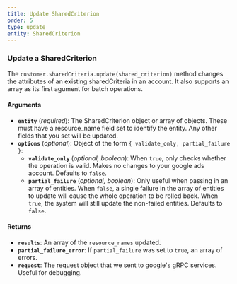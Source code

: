```yaml
---
title: Update SharedCriterion
order: 5
type: update
entity: SharedCriterion
---
```


### Update a SharedCriterion

The `customer.sharedCriteria.update(shared_criterion)` method changes the attributes of an existing sharedCriteria in an account. It also supports an array as its first agument for batch operations.

#### Arguments

- **`entity`** (_required_): The SharedCriterion object or array of objects. These must have a resource_name field set to identify the entity. Any other fields that you set will be updated.
- **`options`** (_optional_): Object of the form `{ validate_only, partial_failure }`:
  - **`validate_only`** (_optional, boolean_): When `true`, only checks whether the operation is valid. Makes no changes to your google ads account. Defaults to `false`.
  - **`partial_failure`** (_optional, boolean_): Only useful when passing in an array of entities. When `false`, a single failure in the array of entities to update will cause the whole operation to be rolled back. When `true`, the system will still update the non-failed entities. Defaults to `false`.

#### Returns

- **`results`**: An array of the `resource_names` updated.
- **`partial_failure_error`**: If `partial_failure` was set to `true`, an array of errors.
- **`request`**: The request object that we sent to google's gRPC services. Useful for debugging.
